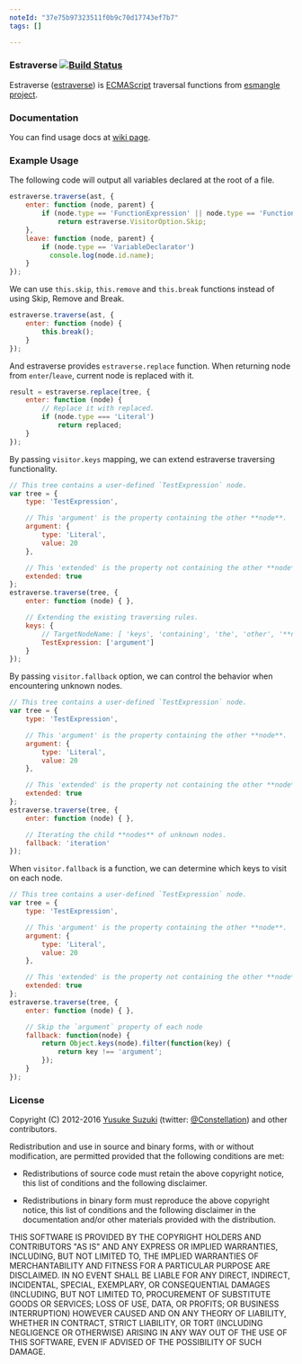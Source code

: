 ```yaml
---
noteId: "37e75b97323511f0b9c70d17743ef7b7"
tags: []

---
```


### Estraverse [![Build Status](https://secure.travis-ci.org/estools/estraverse.svg)](http://travis-ci.org/estools/estraverse)

Estraverse ([estraverse](http://github.com/estools/estraverse)) is
[ECMAScript](http://www.ecma-international.org/publications/standards/Ecma-262.htm)
traversal functions from [esmangle project](http://github.com/estools/esmangle).

### Documentation

You can find usage docs at [wiki page](https://github.com/estools/estraverse/wiki/Usage).

### Example Usage

The following code will output all variables declared at the root of a file.

```javascript
estraverse.traverse(ast, {
    enter: function (node, parent) {
        if (node.type == 'FunctionExpression' || node.type == 'FunctionDeclaration')
            return estraverse.VisitorOption.Skip;
    },
    leave: function (node, parent) {
        if (node.type == 'VariableDeclarator')
          console.log(node.id.name);
    }
});
```

We can use `this.skip`, `this.remove` and `this.break` functions instead of using Skip, Remove and Break.

```javascript
estraverse.traverse(ast, {
    enter: function (node) {
        this.break();
    }
});
```

And estraverse provides `estraverse.replace` function. When returning node from `enter`/`leave`, current node is replaced with it.

```javascript
result = estraverse.replace(tree, {
    enter: function (node) {
        // Replace it with replaced.
        if (node.type === 'Literal')
            return replaced;
    }
});
```

By passing `visitor.keys` mapping, we can extend estraverse traversing functionality.

```javascript
// This tree contains a user-defined `TestExpression` node.
var tree = {
    type: 'TestExpression',

    // This 'argument' is the property containing the other **node**.
    argument: {
        type: 'Literal',
        value: 20
    },

    // This 'extended' is the property not containing the other **node**.
    extended: true
};
estraverse.traverse(tree, {
    enter: function (node) { },

    // Extending the existing traversing rules.
    keys: {
        // TargetNodeName: [ 'keys', 'containing', 'the', 'other', '**node**' ]
        TestExpression: ['argument']
    }
});
```

By passing `visitor.fallback` option, we can control the behavior when encountering unknown nodes.

```javascript
// This tree contains a user-defined `TestExpression` node.
var tree = {
    type: 'TestExpression',

    // This 'argument' is the property containing the other **node**.
    argument: {
        type: 'Literal',
        value: 20
    },

    // This 'extended' is the property not containing the other **node**.
    extended: true
};
estraverse.traverse(tree, {
    enter: function (node) { },

    // Iterating the child **nodes** of unknown nodes.
    fallback: 'iteration'
});
```

When `visitor.fallback` is a function, we can determine which keys to visit on each node.

```javascript
// This tree contains a user-defined `TestExpression` node.
var tree = {
    type: 'TestExpression',

    // This 'argument' is the property containing the other **node**.
    argument: {
        type: 'Literal',
        value: 20
    },

    // This 'extended' is the property not containing the other **node**.
    extended: true
};
estraverse.traverse(tree, {
    enter: function (node) { },

    // Skip the `argument` property of each node
    fallback: function(node) {
        return Object.keys(node).filter(function(key) {
            return key !== 'argument';
        });
    }
});
```

### License

Copyright (C) 2012-2016 [Yusuke Suzuki](http://github.com/Constellation)
 (twitter: [@Constellation](http://twitter.com/Constellation)) and other contributors.

Redistribution and use in source and binary forms, with or without
modification, are permitted provided that the following conditions are met:

  * Redistributions of source code must retain the above copyright
    notice, this list of conditions and the following disclaimer.

  * Redistributions in binary form must reproduce the above copyright
    notice, this list of conditions and the following disclaimer in the
    documentation and/or other materials provided with the distribution.

THIS SOFTWARE IS PROVIDED BY THE COPYRIGHT HOLDERS AND CONTRIBUTORS "AS IS"
AND ANY EXPRESS OR IMPLIED WARRANTIES, INCLUDING, BUT NOT LIMITED TO, THE
IMPLIED WARRANTIES OF MERCHANTABILITY AND FITNESS FOR A PARTICULAR PURPOSE
ARE DISCLAIMED. IN NO EVENT SHALL <COPYRIGHT HOLDER> BE LIABLE FOR ANY
DIRECT, INDIRECT, INCIDENTAL, SPECIAL, EXEMPLARY, OR CONSEQUENTIAL DAMAGES
(INCLUDING, BUT NOT LIMITED TO, PROCUREMENT OF SUBSTITUTE GOODS OR SERVICES;
LOSS OF USE, DATA, OR PROFITS; OR BUSINESS INTERRUPTION) HOWEVER CAUSED AND
ON ANY THEORY OF LIABILITY, WHETHER IN CONTRACT, STRICT LIABILITY, OR TORT
(INCLUDING NEGLIGENCE OR OTHERWISE) ARISING IN ANY WAY OUT OF THE USE OF
THIS SOFTWARE, EVEN IF ADVISED OF THE POSSIBILITY OF SUCH DAMAGE.
